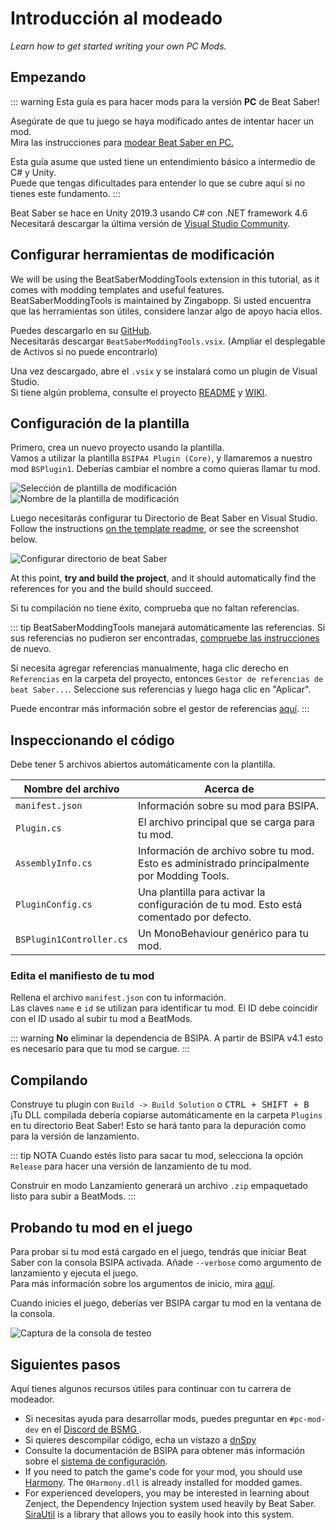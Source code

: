 # Introducción al modeado
_Learn how to get started writing your own PC Mods._

## Empezando
::: warning Esta guía es para hacer mods para la versión **PC** de Beat Saber!

Asegúrate de que tu juego se haya modificado antes de intentar hacer un mod.  
Mira las instrucciones para [modear Beat Saber en PC.](/pc-modding.md)

Esta guía asume que usted tiene un entendimiento básico a intermedio de C# y Unity.  
Puede que tengas dificultades para entender lo que se cubre aquí si no tienes este fundamento. :::

Beat Saber se hace en Unity 2019.3 usando C# con .NET framework 4.6  
Necesitará descargar la última versión de [Visual Studio Community](https://visualstudio.microsoft.com/).

## Configurar herramientas de modificación
We will be using the BeatSaberModdingTools extension in this tutorial, as it comes with modding templates and useful features.  
BeatSaberModdingTools is maintained by Zingabopp. Si usted encuentra que las herramientas son útiles, considere lanzar algo de apoyo hacia ellos.

Puedes descargarlo en su [GitHub](https://github.com/Zingabopp/BeatSaberTemplates/releases/latest).  
Necesitarás descargar `BeatSaberModdingTools.vsix`. (Ampliar el desplegable de Activos si no puede encontrarlo)

Una vez descargado, abre el `.vsix` y se instalará como un plugin de Visual Studio.  
Si tiene algún problema, consulte el proyecto [README](https://github.com/Zingabopp/BeatSaberModdingTools#readme) y [WIKI](https://github.com/Zingabopp/BeatSaberModdingTools/wiki).

## Configuración de la plantilla
Primero, crea un nuevo proyecto usando la plantilla.  
Vamos a utilizar la plantilla `BSIPA4 Plugin (Core)`, y llamaremos a nuestro mod `BSPlugin1`. Deberías cambiar el nombre a como quieras llamar tu mod.

![Selección de plantilla de modificación](~@images/modding/modding-template-select.png "Selección de plantilla de modificación")  
![Nombre de la plantilla de modificación](~@images/modding/modding-template-name.png "Nombre de la plantilla de modificación")

Luego necesitarás configurar tu Directorio de Beat Saber en Visual Studio. Follow the instructions [on the template readme](https://github.com/Zingabopp/BeatSaberModdingTools#how-to-use), or see the screenshot below.

![Configurar directorio de beat Saber](~@images/modding/setup-bs-directory.png "Configurar directorio de beat Saber")

At this point, **try and build the project**, and it should automatically find the references for you and the build should succeed.

Si tu compilación no tiene éxito, comprueba que no faltan referencias.

::: tip BeatSaberModdingTools manejará automáticamente las referencias. Si sus referencias no pudieron ser encontradas, [compruebe las instrucciones](https://github.com/Zingabopp/BeatSaberModdingTools#how-to-use) de nuevo.

Si necesita agregar referencias manualmente, haga clic derecho en `Referencias` en la carpeta del proyecto, entonces `Gestor de referencias de beat Saber...`. Seleccione sus referencias y luego haga clic en "Aplicar".

Puede encontrar más información sobre el gestor de referencias [aquí](https://github.com/Zingabopp/BeatSaberModdingTools/wiki/Adding-References). :::

## Inspeccionando el código
Debe tener 5 archivos abiertos automáticamente con la plantilla.

| Nombre del archivo       | Acerca de                                                                                   |
| ------------------------ | ------------------------------------------------------------------------------------------- |
| `manifest.json`          | Información sobre su mod para BSIPA.                                                        |
| `Plugin.cs`              | El archivo principal que se carga para tu mod.                                              |
| `AssemblyInfo.cs`        | Información de archivo sobre tu mod. Esto es administrado principalmente por Modding Tools. |
| `PluginConfig.cs`        | Una plantilla para activar la configuración de tu mod. Esto está comentado por defecto.     |
| `BSPlugin1Controller.cs` | Un MonoBehaviour genérico para tu mod.                                                      |

### Edita el manifiesto de tu mod
Rellena el archivo `manifest.json` con tu información.  
Las claves `name` e `id` se utilizan para identificar tu mod. El ID debe coincidir con el ID usado al subir tu mod a BeatMods.

::: warning **No** eliminar la dependencia de BSIPA. A partir de BSIPA v4.1 esto es necesario para que tu mod se cargue. :::

## Compilando
Construye tu plugin con `Build -> Build Solution` o <kbd>CTRL + SHIFT + B</kbd>  
¡Tu DLL compilada debería copiarse automáticamente en la carpeta `Plugins` en tu directorio Beat Saber! Esto se hará tanto para la depuración como para la versión de lanzamiento.

::: tip NOTA Cuando estés listo para sacar tu mod, selecciona la opción `Release` para hacer una versión de lanzamiento de tu mod.

Construir en modo Lanzamiento generará un archivo `.zip` empaquetado listo para subir a BeatMods. :::

## Probando tu mod en el juego
Para probar si tu mod está cargado en el juego, tendrás que iniciar Beat Saber con la consola BSIPA activada. Añade `--verbose` como argumento de lanzamiento y ejecuta el juego.  
Para más información sobre los argumentos de inicio, mira [aquí](./#launch-args).

Cuando inicies el juego, deberías ver BSIPA cargar tu mod en la ventana de la consola.

![Captura de la consola de testeo](~@images/modding/testing-console.png "Captura de la consola de testeo")

## Siguientes pasos
Aquí tienes algunos recursos útiles para continuar con tu carrera de modeador.

* Si necesitas ayuda para desarrollar mods, puedes preguntar en `#pc-mod-dev` en el [Discord de BSMG ](https://discord.gg/beatsabermods).
* Si quieres descompilar código, echa un vistazo a [dnSpy](https://github.com/dnSpy/dnSpy/releases)
* Consulte la documentación de BSIPA para obtener más información sobre el [sistema de configuración](https://bsmg.github.io/BeatSaber-IPA-Reloaded/tags/4.1.3/articles/start-dev.html#configuring-your-plugin).
* If you need to patch the game's code for your mod, you should use [Harmony](https://github.com/pardeike/Harmony#readme). The `0Harmony.dll` is already installed for modded games.
* For experienced developers, you may be interested in learning about Zenject, the Dependency Injection system used heavily by Beat Saber. [SiraUtil](https://github.com/Auros/SiraUtil#readme) is a library that allows you to easily hook into this system.
